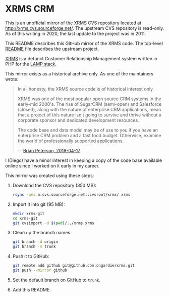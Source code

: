 # XRMS CRM

This is an unofficial mirror of the XRMS CVS repository located at
<http://xrms.cvs.sourceforge.net/>. The upstream CVS repository is read-only.
As of this writing in 2020, the last update to the project was in 2011.

This README describes this GitHub mirror of the XRMS code. The top-level
[README](../README) file describes the upstream project.

[XRMS](https://sourceforge.net/projects/xrms/) is a defunct Customer
Relationship Management system written in PHP for the
[LAMP stack](https://en.wikipedia.org/wiki/LAMP_(software_bundle)).

This mirror exists as a historical archive only. As one of the maintainers wrote:
> In all honesty, the XRMS source code is of historical interest only.
>
> XRMS was one of the most popular open source CRM systems in the early-mid
> 2000's. The rise of SugarCRM (semi-open) and Salesforce (closed), along
> with the nature of enterprise CRM applications, mean that a project of this
> nature isn't going to survive and thrive without a corporate sponsor and
> dedicated development resources.
>
> The code base and data model may be of use to you if you have an enterprise
> CRM problem and a fast food budget. Otherwise, examine the world of
> professionally supported applications.
>
> -- [Brian Peterson, 2016-04-17](https://sourceforge.net/p/xrms/support-requests/95/#68b5)

I (Diego) have a minor interest in keeping a copy of the code base available
online since I worked on it early in my career.

This mirror was created using these steps:

1. Download the CVS repository (350 MB):
    ```sh
    rsync -avi a.cvs.sourceforge.net::cvsroot/xrms/ xrms
    ```

2. Import it into git (95 MB):
    ```sh
    mkdir xrms-git
    cd xrms-git
    git cvsimport -d $(pwd)/../xrms xrms
    ```

3. Clean up the branch names:
    ```sh
    git branch -d origin
    git branch -m trunk
    ```

4. Push it to GitHub:
    ```sh
    git remote add github git@github.com:ongardie/xrms.git
    git push --mirror github
    ```

5. Set the default branch on GitHub to `trunk`.

6. Add this README.
